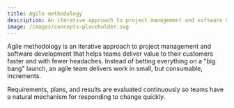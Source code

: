 ```yaml
---
title: Agile methodology
description: An iterative approach to project management and software development
image: /images/concepts-placeholder.svg
---
```


Agile methodology is an iterative approach to project management and software development that helps
teams deliver value to their customers faster and with fewer headaches. Instead of betting
everything on a "big bang" launch, an agile team delivers work in small, but consumable, increments.

Requirements, plans, and results are evaluated continuously so teams have a natural mechanism for
responding to change quickly.
